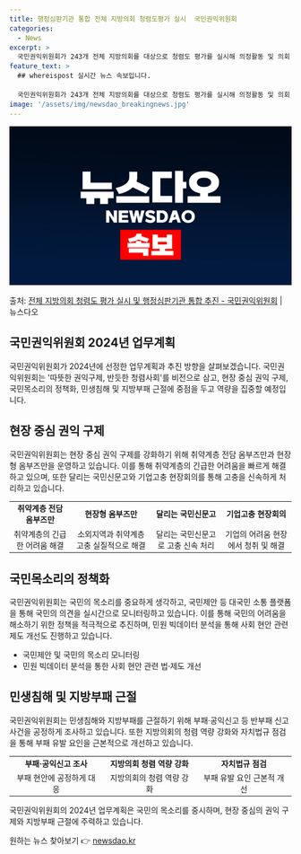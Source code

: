 ```yaml
---
title: 행정심판기관 통합 전체 지방의회 청렴도평가 실시  국민권익위원회
categories:
  - News
excerpt: >
  국민권익위원회가 243개 전체 지방의회를 대상으로 청렴도 평가를 실시해 의정활동 및 의회 운영의 청렴 수준을…
feature_text: >
  ## whereispost 실시간 뉴스 속보입니다.

  국민권익위원회가 243개 전체 지방의회를 대상으로 청렴도 평가를 실시해 의정활동 및 의회 운영의 청렴 수준을…
image: '/assets/img/newsdao_breakingnews.jpg'
---
```


![뉴스다오 속보](/assets/img/newsdao_breakingnews.jpg)

<p>출처: <a href="https://newsdao.kr/3171" rel="dofollow">전체 지방의회 청렴도 평가 실시 및 행정심판기관 통합 추진  - 국민권익위원회</a> | 뉴스다오</p>

<h2 data-ke-size="size26">국민권익위원회 2024년 업무계획</h2>
<p data-ke-size="size16">국민권익위원회가 2024년에 선정한 업무계획과 추진 방향을 살펴보겠습니다. 국민권익위원회는 '따뜻한 권익구제, 반듯한 청렴사회'를 비전으로 삼고, 현장 중심 권익 구제, 국민목소리의 정책화, 민생침해 및 지방부패 근절에 중점을 두고 역량을 집중할 예정입니다.</p>

<h2 data-ke-size="size24">현장 중심 권익 구제</h2>
<p data-ke-size="size16">국민권익위원회는 현장 중심 권익 구제를 강화하기 위해 취약계층 전담 옴부즈만과 현장형 옴부즈만을 운영하고 있습니다. 이를 통해 취약계층의 긴급한 어려움을 빠르게 해결하고 있으며, 또한 달리는 국민신문고와 기업고충 현장회의를 통해 고충을 신속하게 처리하고 있습니다.</p>
<table>
	<tr>
		<td style="text-align: center; height: 17px;"><b>취약계층 전담 옴부즈만</b></td>
		<td style="text-align: center; height: 17px;"><b>현장형 옴부즈만</b></td>
		<td style="text-align: center; height: 17px;"><b>달리는 국민신문고</b></td>
		<td style="text-align: center; height: 17px;"><b>기업고충 현장회의</b></td>
	</tr>
	<tr>
		<td style="text-align: center; height: 17px;">취약계층의 긴급한 어려움 해결</td>
		<td style="text-align: center; height: 17px;">소외지역과 취약계층 고충 실질적으로 해결</td>
		<td style="text-align: center; height: 17px;">달리는 국민신문고로 고충 신속 처리</td>
		<td style="text-align: center; height: 17px;">기업의 어려움 현장에서 청취 및 해결</td>
	</tr>
</table>

<h2 data-ke-size="size24">국민목소리의 정책화</h2>
<p data-ke-size="size16">국민권익위원회는 국민의 목소리를 중요하게 생각하고, 국민제안 등 대국민 소통 플랫폼을 통해 국민의 의견을 실시간으로 모니터링하고 있습니다. 이를 통해 국민의 어려움을 해소하기 위한 정책을 적극적으로 추진하며, 민원 빅데이터 분석을 통해 사회 현안 관련 제도 개선도 진행하고 있습니다.</p>
<ul>
	<li>국민제안 및 국민의 목소리 모니터링</li>
	<li>민원 빅데이터 분석을 통한 사회 현안 관련 법·제도 개선</li>
</ul>

<h2 data-ke-size="size24">민생침해 및 지방부패 근절</h2>
<p data-ke-size="size16">국민권익위원회는 민생침해와 지방부패를 근절하기 위해 부패·공익신고 등 반부패 신고 사건을 공정하게 조사하고 있습니다. 또한 지방의회의 청렴 역량 강화와 자치법규 점검을 통해 부패 유발 요인을 근본적으로 개선하고 있습니다.</p>
<table>
	<tr>
		<td style="text-align: center; height: 17px;"><b>부패·공익신고 조사</b></td>
		<td style="text-align: center; height: 17px;"><b>지방의회 청렴 역량 강화</b></td>
		<td style="text-align: center; height: 17px;"><b>자치법규 점검</b></td>
	</tr>
	<tr>
		<td style="text-align: center; height: 17px;">부패 현안에 공정하게 대응</td>
		<td style="text-align: center; height: 17px;">지방의회의 청렴 역량 강화</td>
		<td style="text-align: center; height: 17px;">부패 유발 요인 근본적 개선</td>
	</tr>
</table>

<p data-ke-size="size16">국민권익위원회의 2024년 업무계획은 국민의 목소리를 중시하며, 현장 중심의 권익 구제와 지방부패 근절에 주력하고 있습니다.</p> 

원하는 뉴스 찾아보기 👉 <a href="https://newsdao.kr" rel="dofollow">newsdao.kr</a>


